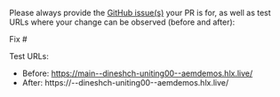 Please always provide the [GitHub issue(s)](../issues) your PR is for, as well as test URLs where your change can be observed (before and after):

Fix #<gh-issue-id>

Test URLs:
- Before: https://main--dineshch-uniting00--aemdemos.hlx.live/
- After: https://<branch>--dineshch-uniting00--aemdemos.hlx.live/
